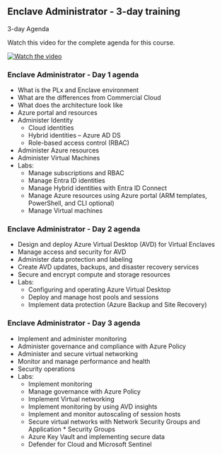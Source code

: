 
## Enclave Administrator - 3-day training

3-day Agenda

Watch this video for the complete agenda for this course.

[![Watch the video](https://img.youtube.com/vi/-r7VwoIitlg/hqdefault.jpg)](https://www.youtube.com/embed/-r7VwoIitlg)



### Enclave Administrator - Day 1 agenda

* What is the PLx and Enclave environment
* What are the differences from Commercial Cloud
* What does the architecture look like
* Azure portal and resources
* Administer Identity
	* Cloud identities
	* Hybrid identities – Azure AD DS
	* Role-based access control (RBAC)
* Administer Azure resources
* Administer Virtual Machines
* Labs:
    * Manage subscriptions and RBAC
	* Manage Entra ID identities
	* Manage Hybrid identities with Entra ID Connect
	* Manage Azure resources using Azure portal (ARM templates, PowerShell, and CLI optional)
	* Manage Virtual machines
	

### Enclave Administrator - Day 2 agenda

* Design and deploy Azure Virtual Desktop (AVD) for Virtual Enclaves
* Manage access and security for AVD
* Administer data protection and labeling
* Create AVD updates, backups, and disaster recovery services
* Secure and encrypt compute and storage resources
* Labs:
    * Configuring and operating Azure Virtual Desktop
    * Deploy and manage host pools and sessions
    * Implement data protection (Azure Backup and Site Recovery)


### Enclave Administrator - Day 3 agenda

* Implement and administer monitoring
* Administer governance and compliance with Azure Policy
* Administer and secure virtual networking
* Monitor and manage performance and health
* Security operations
* Labs:
    * Implement monitoring
    * Manage governance with Azure Policy
    * Implement Virtual networking
    * Implement monitoring by using AVD insights
    * Implement and monitor autoscaling of session hosts
    * Secure virtual networks with Network Security Groups and Application * Security Groups
    * Azure Key Vault and implementing secure data
    * Defender for Cloud and Microsoft Sentinel
